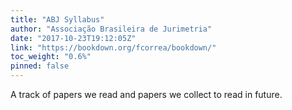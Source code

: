 ```yaml
---
title: "ABJ Syllabus"
author: "Associação Brasileira de Jurimetria"
date: "2017-10-23T19:12:05Z"
link: "https://bookdown.org/fcorrea/bookdown/"
toc_weight: "0.6%"
pinned: false
---
```


A track of papers we read and papers we collect to read in future.
